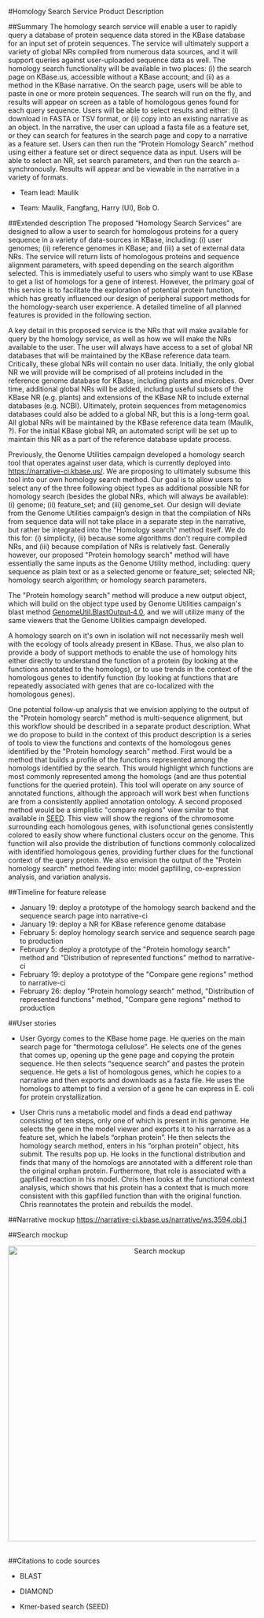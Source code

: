 #Homology Search Service Product Description

##Summary
The homology search service will enable a user to rapidly query a database of protein sequence data stored in the KBase database for an input set of protein sequences. The service will ultimately support a variety of global NRs compiled from numerous data sources, and it will support queries against user-uploaded sequence data as well. The homology search functionality will be available in two places: (i) the search page on KBase.us, accessible without a KBase account; and (ii) as a method in the KBase narrative. On the search page, users will be able to paste in one or more protein sequences. The search will run on the fly, and results will appear on screen as a table of homologous genes found for each query sequence. Users will be able to select results and either: (i) download in FASTA or TSV format, or (ii) copy into an existing narrative as an object. In the narrative, the user can upload a fasta file as a feature set, or they can search for features in the search page and copy to a narrative as a feature set. Users can then run the “Protein Homology Search” method using either a feature set or direct sequence data as input. Users will be able to select an NR, set search parameters, and then run the search a-synchronously. Results will appear and be viewable in the narrative in a variety of formats.

+ Team lead: Maulik

+ Team: Maulik, Fangfang, Harry (UI), Bob O.

##Extended description
The proposed “Homology Search Services” are designed to allow a user to search for homologous proteins for a query sequence in a variety of data-sources in KBase, including: (i) user genomes; (ii) reference genomes in KBase; and (iii) a set of external data NRs. The service will return lists of homologous proteins and sequence alignment parameters, with speed depending on the search algorithm selected. This is immediately useful to users who simply want to use KBase to get a list of homologs for a gene of interest. However, the primary goal of this service is to facilitate the exploration of potential protein function, which has greatly influenced our design of peripheral support methods for the homology-search user experience. A detailed timeline of all planned features is provided in the following section.

A key detail in this proposed service is the NRs that will make available for query by the homology service, as well as how we will make the NRs available to the user. The user will always have access to a set of global NR databases that will be maintained by the KBase reference data team. Critically, these global NRs will contain no user data. Initially, the only global NR we will provide will be comprised of all proteins included in the reference genome database for KBase, including plants and microbes. Over time, additional global NRs will be added, including useful subsets of the KBase NR (e.g. plants) and extensions of the KBase NR to include external databases (e.g. NCBI). Ultimately, protein sequences from metagenomics databases could also be added to a global NR, but this is a long-term goal. All global NRs will be maintained by the KBase reference data team (Maulik, ?). For the initial KBase global NR, an automated script will be set up to maintain this NR as a part of the reference database update process.

Previously, the Genome Utilities campaign developed a homology search tool that operates against user data, which is currently deployed into https://narrative-ci.kbase.us/. We are proposing to ultimately subsume this tool into our own homology search method. Our goal is to allow users to select any of the three following object types as additional possible NR for homology search (besides the global NRs, which will always be available): (i) genome; (ii) feature_set; and (iii) genome_set. Our design will deviate from the Genome Utilities campaign’s design in that the compilation of NRs from sequence data will not take place in a separate step in the narrative, but rather be integrated into the "Homology search" method itself. We do this for: (i) simplicity, (ii) because some algorithms don't require compiled NRs, and (iii) because compilation of NRs is relatively fast. Generally however, our proposed "Protein homology search" method will have essentially the same inputs as the Genome Utility method, including: query sequence as plain text or as a selected genome or feature_set; selected NR; homology search algorithm; or homology search parameters.

The "Protein homology search" method will produce a new output object, which will build on the object type used by Genome Utilities campaign's blast method [GenomeUtil.BlastOutput‑4.0](https://narrative-ci.kbase.us/functional-site/#/spec/type/GenomeUtil.BlastOutput-4.0), and we will utilize many of the same viewers that the Genome Utilities campaign developed. 

A homology search on it's own in isolation will not necessarily mesh well with the ecology of tools already present in KBase. Thus, we also plan to provide a body of support methods to enable the use of homology hits either directly to understand the function of a protein (by looking at the functions annotated to the homologs), or to use trends in the context of the homologous genes to identify function (by looking at functions that are repeatedly associated with genes that are co-localized with the homologous genes).

One potential follow-up analysis that we envision applying to the output of the "Protein homology search" method is multi-sequence alignment, but this workflow should be described in a separate product description. What we do propose to build in the context of this product description is a series of tools to view the functions and contexts of the homologous genes identified by the "Protein homology search" method. First would be a method that builds a profile of the functions represented among the homologs identified by the search. This would highlight which functions are most commonly represented among the homologs (and are thus potential functions for the queried protein). This tool will operate on any source of annotated functions, although the approach will work best when functions are from a consistently applied annotation ontology. A second proposed method would be a simplistic "compare regions" view similar to that available in [SEED](http://pubseed.theseed.org/?page=Annotation&feature=fig|1148.72.peg.2809). This view will show the regions of the chromosome surrounding each homologous genes, with isofunctional genes consistently colored to easily show where functional clusters occur on the genome. This function will also provide the distribution of functions commonly colocalized with identified homologous genes, providing further clues for the functional context of the query protein. We also envision the output of the "Protein homology search" method feeding into: model gapfilling, co-expression analysis, and variation analysis.

##Timeline for feature release
+ January 19: deploy a prototype of the homology search backend and the sequence search page into narrative-ci
+ January 19: deploy a NR for KBase reference genome database
+ February 5: deploy homology search service and sequence search page to production
+ February 5: deploy a prototype of the "Protein homology search" method and "Distribution of represented functions" method to narrative-ci
+ February 19: deploy a prototype of the "Compare gene regions" method to narrative-ci
+ February 26: deploy "Protein homology search" method, "Distribution of represented functions" method, "Compare gene regions" method to production

##User stories
+	User Gyorgy comes to the KBase home page. He queries on the main search page for “thermotoga cellulose”. He selects one of the genes that comes up, opening up the gene page and copying the protein sequence. He then selects “sequence search” and pastes the protein sequence. He gets a list of homologous genes, which he copies to a narrative and then exports and downloads as a fasta file. He uses the homologs to attempt to find a version of a gene he can express in E. coli for protein crystallization.

+	User Chris runs a metabolic model and finds a dead end pathway consisting of ten steps, only one of which is present in his genome. He selects the gene in the model viewer and exports it to his narrative as a feature set, which he labels “orphan protein”. He then selects the homology search method, enters in his “orphan protein” object, hits submit. The results pop up. He looks in the functional distribution and finds that many of the homologs are annotated with a different role than the original orphan protein. Furthermore, that role is associated with a gapfilled reaction in his model. Chris then looks at the functional context analysis, which shows that his protein has a context that is much more consistent with this gapfilled function than with the original function. Chris reannotates the protein and rebuilds the model.

##Narrative mockup
https://narrative-ci.kbase.us/narrative/ws.3594.obj.1

##Search mockup
<center>
<img src=https://raw.githubusercontent.com/kbase/roadmap/master/images/homology_search_search_mockup.png  alt="Search mockup" style="height: 600px;"/>
</center>
<br/>

##Citations to code sources
+ BLAST

+ DIAMOND

+ Kmer-based search (SEED)
